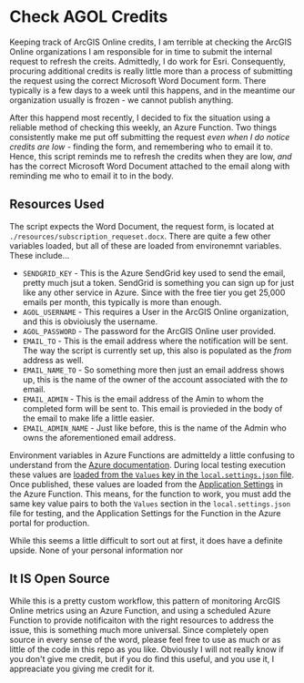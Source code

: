 # Check AGOL Credits

Keeping track of ArcGIS Online credits, I am terrible at checking the ArcGIS Online organizations I am responsible for in time to submit the internal request to refresh the creits. Admittedly, I do work for Esri. Consequently, procuring additional credits is really little more than a process of submitting the request using the correct Microsoft Word Document form. There typically is a few days to a week until this happens, and in the meantime our organization usually is frozen - we cannot publish anything.

After this happend most recently, I decided to fix the situation using a reliable method of checking this weekly, an Azure Function. Two things consistently make me put off submitting the request _even when I do notice credits are low_ - finding the form, and remembering who to email it to. Hence, this script reminds me to refresh the credits when they are low, _and_ has the correct Microsoft Word Document attached to the email along with reminding me who to email it to in the body.

## Resources Used

The script expects the Word Document, the request form, is located at `./resources/subscription_requeset.docx`. There are quite a few other variables loaded, but all of these are loaded from environemnt variables. These include...

* `SENDGRID_KEY` - This is the Azure SendGrid key used to send the email, pretty much jsut a token. SendGrid is something you can sign up for just like any other service in Azure. Since with the free tier you get 25,000 emails per month, this typically is more than enough. 
* `AGOL_USERNAME` - This requires a User in the ArcGIS Online organization, and this is obvioiusly the username.
* `AGOL_PASSWORD` - The password for the ArcGIS Online user provided.
* `EMAIL_TO` - This is the email address where the notification will be sent. The way the script is currently set up, this also is populated as the _from_ address as well.
* `EMAIL_NAME_TO` - So something more then just an email address shows up, this is the name of the owner of the account associated with the _to_ email.
* `EMAIL_ADMIN` - This is the email address of the Amin to whom the completed form will be sent to. This email is provieded in the body of the email to make life a little easier.
* `EMAIL_ADMIN_NAME` - Just like before, this is the name of the Admin who owns the aforementioned email address.

Environment variables in Azure Functions are admitteldy a little confusing to understand from the [Azure documentation](https://docs.microsoft.com/en-us/azure/azure-functions/functions-reference-python#environment-variables). During local testing execution these values are [loaded from the `Values` key in the `local.settings.json` file](https://docs.microsoft.com/en-us/azure/azure-functions/functions-run-local#local-settings-file). Once published, these values are loaded from the [Application Settings](https://docs.microsoft.com/en-us/azure/azure-functions/functions-how-to-use-azure-function-app-settings#settings) in the Azure Function. This means, for the function to work, you must add the same key value pairs to both the `Values` section in the `local.settings.json` file for testing, and the Application Settings for the Function in the Azure portal for production.

While this seems a little difficult to sort out at first, it does have a definite upside. None of your personal information nor 

## It IS Open Source

While this is a pretty custom workflow, this pattern of monitoring ArcGIS Online metrics using an Azure Function, and using a scheduled Azure Function to provide notificaiton with the right resources to address the issue, this is something much more universal. Since completely open source in every sense of the word, please feel free to use as much or as little of the code in this repo as you like. Obviously I will not really know if you don't give me credit, but if you do find this useful, and you use it, I appreaciate you giving me credit for it.
